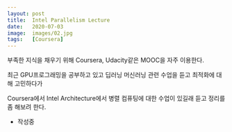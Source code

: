 ```yaml
---
layout: post
title:  Intel Parallelism Lecture
date:   2020-07-03
image:  images/02.jpg
tags:   [Coursera]
---
```


부족한 지식을 채우기 위해 Coursera, Udacity같은 MOOC을 자주 이용한다.

최근 GPU프로그래밍을 공부하고 있고 딥러닝 머신러닝 관련 수업을 듣고 최적화에 대해 고민하다가

Coursera에서 Intel Architecture에서 병렬 컴퓨팅에 대한 수업이 있길래 듣고 정리를 좀 해보려 한다.

- 작성중